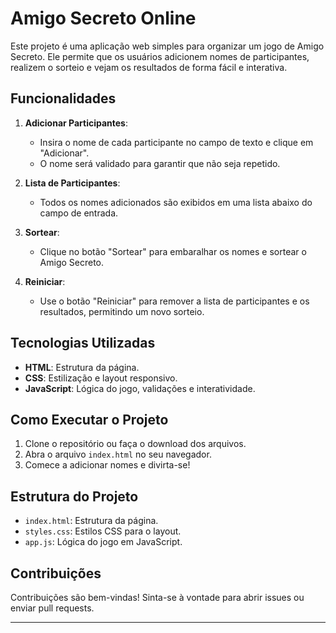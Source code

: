 # Amigo Secreto Online

Este projeto é uma aplicação web simples para organizar um jogo de Amigo Secreto. Ele permite que os usuários adicionem nomes de participantes, realizem o sorteio e vejam os resultados de forma fácil e interativa.

## Funcionalidades

1. **Adicionar Participantes**:
   - Insira o nome de cada participante no campo de texto e clique em "Adicionar".
   - O nome será validado para garantir que não seja repetido.

2. **Lista de Participantes**:
   - Todos os nomes adicionados são exibidos em uma lista abaixo do campo de entrada.

3. **Sortear**:
   - Clique no botão "Sortear" para embaralhar os nomes e sortear o Amigo Secreto.

4. **Reiniciar**:
   - Use o botão "Reiniciar" para remover a lista de participantes e os resultados, permitindo um novo sorteio.


## Tecnologias Utilizadas

- **HTML**: Estrutura da página.
- **CSS**: Estilização e layout responsivo.
- **JavaScript**: Lógica do jogo, validações e interatividade.

## Como Executar o Projeto

1. Clone o repositório ou faça o download dos arquivos.
2. Abra o arquivo `index.html` no seu navegador.
3. Comece a adicionar nomes e divirta-se!

## Estrutura do Projeto

- `index.html`: Estrutura da página.
- `styles.css`: Estilos CSS para o layout.
- `app.js`: Lógica do jogo em JavaScript.

## Contribuições

Contribuições são bem-vindas! Sinta-se à vontade para abrir issues ou enviar pull requests.

---

